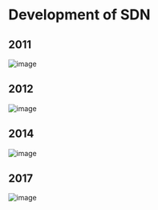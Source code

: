 # Development of SDN 
## 2011 

![image](https://user-images.githubusercontent.com/24405247/58935894-1c364280-878c-11e9-8337-4ea056bf11f6.png)

## 2012 

![image](https://user-images.githubusercontent.com/24405247/58935868-fb6ded00-878b-11e9-9107-f5caa4d493d7.png)

## 2014

![image](https://user-images.githubusercontent.com/24405247/58935906-23f5e700-878c-11e9-91d1-16c8871fa901.png)

## 2017 

![image](https://user-images.githubusercontent.com/24405247/58936010-66b7bf00-878c-11e9-9322-df6846864597.png)
